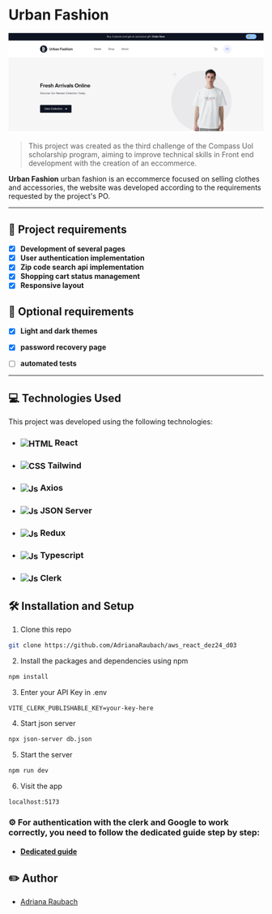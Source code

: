 #  **Urban Fashion**
<img src="src/images/exemple-website.png" alt="Exemplo imagem">

> This project was created as the third challenge of the Compass Uol scholarship program, aiming to improve technical skills in Front end development with the creation of an eccommerce.

**Urban Fashion** urban fashion is an eccommerce focused on selling clothes and accessories, the website was developed according to the requirements requested by the project's PO.

---

## 📄 **Project requirements**

- [x] **Development of several pages**
- [x] **User authentication implementation**
- [x] **Zip code search api implementation**
- [x] **Shopping cart status management**
- [x] **Responsive layout**

## 📄 **Optional requirements**

- [x] **Light and dark themes**
- [x] **password recovery page**
- [ ] **automated tests**


---

## 💻 **Technologies Used**

This project was developed using the following technologies:

- ### <img align="center" alt="HTML" height="30" width="40" src="https://cdn.jsdelivr.net/gh/devicons/devicon@latest/icons/react/react-original.svg"> React
          
- ### <img align="center" alt="CSS" height="30" width="40" src="https://cdn.jsdelivr.net/gh/devicons/devicon@latest/icons/tailwindcss/tailwindcss-original.svg" /> Tailwind 
- ### <img align="center" alt="Js" height="30" width="40" src="https://cdn.jsdelivr.net/gh/devicons/devicon@latest/icons/axios/axios-plain.svg"> Axios

- ### <img align="center" alt="Js" height="30" width="40" src="https://cdn.jsdelivr.net/gh/devicons/devicon@latest/icons/npm/npm-original-wordmark.svg"> JSON Server

- ### <img align="center" alt="Js" height="30" width="40" src="https://cdn.jsdelivr.net/gh/devicons/devicon@latest/icons/redux/redux-original.svg"> Redux



- ### <img align="center" alt="Js" height="30" width="40" src="https://cdn.jsdelivr.net/gh/devicons/devicon@latest/icons/typescript/typescript-original.svg"> Typescript


- ### <img align="center" alt="Js" height="40" width="40" src="https://ph-files.imgix.net/297bc3d4-bd2e-4eaa-8fb6-a289cf61ea91.png?auto=format">  Clerk



## 🛠️ Installation and Setup

1. Clone this repo

```bash
git clone https://github.com/AdrianaRaubach/aws_react_dez24_d03
```

2. Install the packages and dependencies using npm

```bash
npm install
```

3. Enter your API Key in .env

```
VITE_CLERK_PUBLISHABLE_KEY=your-key-here
```

4. Start json server

```bash
npx json-server db.json
```

5. Start the server

```bash
npm run dev
```

6. Visit the app

```
localhost:5173
```



### ⚙️  For authentication with the clerk and Google to work correctly, you need to follow the dedicated guide step by step:


- ####  [Dedicated guide](https://clerk.com/docs/authentication/social-connections/google#configure-for-your-production-instance)


## ✏️ Author

- [Adriana Raubach](https://github.com/AdrianaRaubach)
